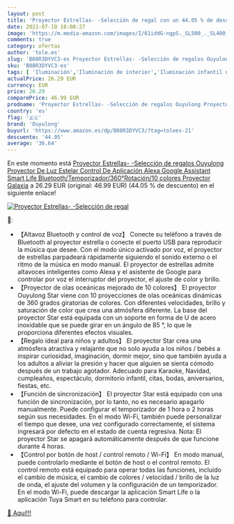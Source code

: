 ```yaml
---
layout: post
title: 'Proyector Estrellas- -Selección de regal con un 44.05 % de descuento'
date: 2021-07-10 18:08:27
image: 'https://m.media-amazon.com/images/I/61iddG-ngpS._SL500_._SL400_.jpg'
comments: true
category: ofertas
author: 'tole.es'
slug: 'B08R3DYVC3-es Proyector Estrellas- -Selección de regalos Ouyulong...'
sku: 'B08R3DYVC3-es'
tags: [ 'Iluminación','Iluminación de interior','Iluminación infantil nocturna','Lámparas e iluminación infantil','alexa','ouyulong', ]
actualPrice: 26.29 EUR
currency: EUR
price: 26.29
comparePrice: 46.99 EUR
prodname: 'Proyector Estrellas- -Selección de regalos Ouyulong Proyector De Luz Estelar Control De Aplicación Alexa Google Assistant Smart Life  Bluetooth/Temporizador/360°Rotación/10 colores Proyector Galaxia'
country: 'es'
flag: '🇪🇸'
brand: 'Ouyulong'
buyurl: 'https://www.amazon.es/dp/B08R3DYVC3/?tag=tolees-21'
descuento: '44.05'
average: '36.64'
---
```


En este momento está [Proyector Estrellas- -Selección de regalos Ouyulong Proyector De Luz Estelar Control De Aplicación Alexa Google Assistant Smart Life  Bluetooth/Temporizador/360°Rotación/10 colores Proyector Galaxia](https://www.amazon.es/dp/B08R3DYVC3/?tag=tolees-21) a 26.29 EUR (original: 46.99 EUR) (44.05 %  de descuento) en el siguiente enlace!

[![Proyector Estrellas- -Selección de regal](https://m.media-amazon.com/images/I/61iddG-ngpS._SL500_._SL400_.jpg)](https://www.amazon.es/dp/B08R3DYVC3/?tag=tolees-21)

🔎:

- 【Altavoz Bluetooth y control de voz】 Conecte su teléfono a través de Bluetooth al proyector estrella o conecte el puerto USB para reproducir la música que desee. Con el modo único activado por voz, el proyector de estrellas parpadeará rápidamente siguiendo el sonido externo o el ritmo de la música en modo manual. El proyector de estrellas admite altavoces inteligentes como Alexa y el asistente de Google para controlar por voz el interruptor del proyector, el ajuste de color y brillo.
- 【Proyector de olas oceánicas mejorado de 10 colores】 El proyector Ouyulong Star viene con 10 proyecciones de olas oceánicas dinámicas de 360 grados giratorias de colores. Con diferentes velocidades, brillo y saturación de color que crea una atmósfera diferente. La base del proyector Star está equipada con un soporte en forma de U de acero inoxidable que se puede girar en un ángulo de 85 °, lo que le proporciona diferentes efectos visuales.
- 【Regalo ideal para niños y adultos】 El proyector Star crea una atmósfera atractiva y relajante que no solo ayuda a los niños / bebés a inspirar curiosidad, imaginación, dormir mejor, sino que también ayuda a los adultos a aliviar la presión y hacer que alguien se sienta cómodo después de un trabajo agotador. Adecuado para Karaoke, Navidad, cumpleaños, espectáculo, dormitorio infantil, citas, bodas, aniversarios, fiestas, etc.
- 【Función de sincronización】 El proyector Star está equipado con una función de sincronización, por lo tanto, no es necesario apagarlo manualmente. Puede configurar el temporizador de 1 hora o 2 horas según sus necesidades. En el modo Wi-Fi, también puede personalizar el tiempo que desee, una vez configurado correctamente, el sistema ingresará por defecto en el estado de cuenta regresiva. Nota: El proyector Star se apagará automáticamente después de que funcione durante 4 horas.
- 【Control por botón de host / control remoto / Wi-Fi】 En modo manual, puede controlarlo mediante el botón de host o el control remoto. El control remoto está equipado para operar todas las funciones, incluido el cambio de música, el cambio de colores / velocidad / brillo de la luz de onda, el ajuste del volumen y la configuración de un temporizador. En el modo Wi-Fi, puede descargar la aplicación Smart Life o la aplicación Tuya Smart en su teléfono para controlar.

[🛒 Aquí!!!](https://www.amazon.es/dp/B08R3DYVC3/?tag=tolees-21)

